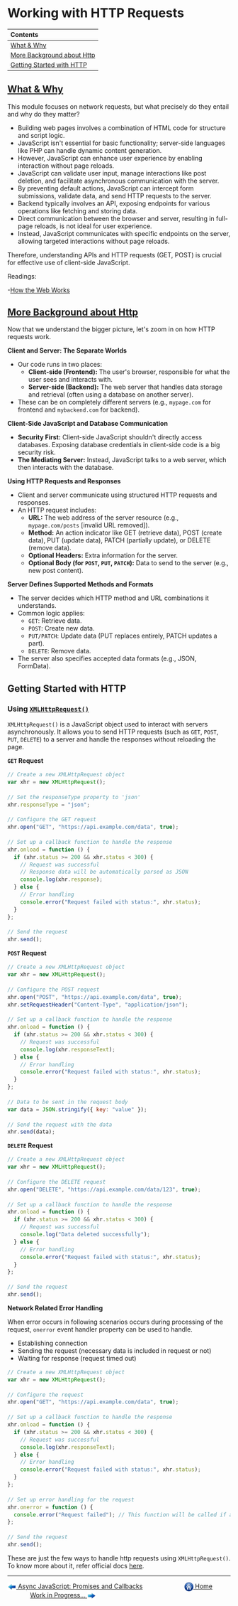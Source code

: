 # Working with HTTP Requests

| Contents                                                  |
| :-------------------------------------------------------- |
| [What & Why](#what--why)                                  |
| [More Background about Http](#more-background-about-http) |
| [Getting Started with HTTP](#getting-started-with-http)   |

## [What & Why](https://drive.google.com/uc?export=view&id=18MZto3hCXlh6x1PZIgKVotxtfF23MSWh)

This module focuses on network requests, but what precisely do they entail and why do they matter?

- Building web pages involves a combination of HTML code for structure and script logic.
- JavaScript isn't essential for basic functionality; server-side languages like PHP can handle dynamic content generation.
- However, JavaScript can enhance user experience by enabling interaction without page reloads.
- JavaScript can validate user input, manage interactions like post deletion, and facilitate asynchronous communication with the server.
- By preventing default actions, JavaScript can intercept form submissions, validate data, and send HTTP requests to the server.
- Backend typically involves an API, exposing endpoints for various operations like fetching and storing data.
- Direct communication between the browser and server, resulting in full-page reloads, is not ideal for user experience.
- Instead, JavaScript communicates with specific endpoints on the server, allowing targeted interactions without page reloads.

Therefore, understanding APIs and HTTP requests (GET, POST) is crucial for effective use of client-side JavaScript.

Readings:

-[How the Web Works](https://academind.com/tutorials/how-the-web-works)

## [More Background about Http](https://drive.google.com/uc?export=view&id=1CbUrjEutmX7leotpQyU4_P0JENZyWTLo)

Now that we understand the bigger picture, let's zoom in on how HTTP requests work.

**Client and Server: The Separate Worlds**

- Our code runs in two places:
  - **Client-side (Frontend):** The user's browser, responsible for what the user sees and interacts with.
  - **Server-side (Backend):** The web server that handles data storage and retrieval (often using a database on another server).
- These can be on completely different servers (e.g., `mypage.com` for frontend and `mybackend.com` for backend).

**Client-Side JavaScript and Database Communication**

- **Security First:** Client-side JavaScript shouldn't directly access databases. Exposing database credentials in client-side code is a big security risk.
- **The Mediating Server:** Instead, JavaScript talks to a web server, which then interacts with the database.

**Using HTTP Requests and Responses**

- Client and server communicate using structured HTTP requests and responses.
- An HTTP request includes:
  - **URL:** The web address of the server resource (e.g., `mypage.com/posts` [invalid URL removed]).
  - **Method:** An action indicator like GET (retrieve data), POST (create data), PUT (update data), PATCH (partially update), or DELETE (remove data).
  - **Optional Headers:** Extra information for the server.
  - **Optional Body (for `POST`, `PUT`, `PATCH`):** Data to send to the server (e.g., new post content).

**Server Defines Supported Methods and Formats**

- The server decides which HTTP method and URL combinations it understands.
- Common logic applies:
  - `GET`: Retrieve data.
  - `POST`: Create new data.
  - `PUT/PATCH`: Update data (PUT replaces entirely, PATCH updates a part).
  - `DELETE`: Remove data.
- The server also specifies accepted data formats (e.g., JSON, FormData).

## Getting Started with HTTP

### Using [`XMLHttpRequest()`](https://developer.mozilla.org/en-US/docs/Web/API/XMLHttpRequest_API/Using_XMLHttpRequest)

`XMLHttpRequest()` is a JavaScript object used to interact with servers asynchronously. It allows you to send HTTP requests (such as `GET`, `POST`, `PUT`, `DELETE`) to a server and handle the responses without reloading the page.

**`GET` Request**

```javascript
// Create a new XMLHttpRequest object
var xhr = new XMLHttpRequest();

// Set the responseType property to 'json'
xhr.responseType = "json";

// Configure the GET request
xhr.open("GET", "https://api.example.com/data", true);

// Set up a callback function to handle the response
xhr.onload = function () {
  if (xhr.status >= 200 && xhr.status < 300) {
    // Request was successful
    // Response data will be automatically parsed as JSON
    console.log(xhr.response);
  } else {
    // Error handling
    console.error("Request failed with status:", xhr.status);
  }
};

// Send the request
xhr.send();
```

**`POST` Request**

```javascript
// Create a new XMLHttpRequest object
var xhr = new XMLHttpRequest();

// Configure the POST request
xhr.open("POST", "https://api.example.com/data", true);
xhr.setRequestHeader("Content-Type", "application/json");

// Set up a callback function to handle the response
xhr.onload = function () {
  if (xhr.status >= 200 && xhr.status < 300) {
    // Request was successful
    console.log(xhr.responseText);
  } else {
    // Error handling
    console.error("Request failed with status:", xhr.status);
  }
};

// Data to be sent in the request body
var data = JSON.stringify({ key: "value" });

// Send the request with the data
xhr.send(data);
```

**`DELETE` Request**

```javascript
// Create a new XMLHttpRequest object
var xhr = new XMLHttpRequest();

// Configure the DELETE request
xhr.open("DELETE", "https://api.example.com/data/123", true);

// Set up a callback function to handle the response
xhr.onload = function () {
  if (xhr.status >= 200 && xhr.status < 300) {
    // Request was successful
    console.log("Data deleted successfully");
  } else {
    // Error handling
    console.error("Request failed with status:", xhr.status);
  }
};

// Send the request
xhr.send();
```

**Network Related Error Handling**

When error occurs in following scenarios occurs during processing of the request, `onerror` event handler property can be used to handle.

- Establishing connection
- Sending the request (necessary data is included in request or not)
- Waiting for response (request timed out)

```javascript
// Create a new XMLHttpRequest object
var xhr = new XMLHttpRequest();

// Configure the request
xhr.open("GET", "https://api.example.com/data", true);

// Set up a callback function to handle the response
xhr.onload = function () {
  if (xhr.status >= 200 && xhr.status < 300) {
    // Request was successful
    console.log(xhr.responseText);
  } else {
    // Error handling
    console.error("Request failed with status:", xhr.status);
  }
};

// Set up error handling for the request
xhr.onerror = function () {
  console.error("Request failed"); // This function will be called if an error occurs during the request
};

// Send the request
xhr.send();
```

These are just the few ways to handle http requests using `XMLHttpRequest()`. To know more about it, refer official docs [here](https://developer.mozilla.org/en-US/docs/Web/API/XMLHttpRequest_API/Using_XMLHttpRequest).

---

[<img align="center" src="../images/left_arrow.png" height="20" width="20"/> Async JavaScript: Promises and Callbacks](../Async-JS-Promises-and-Callbacks/README.md)&nbsp; &nbsp; &nbsp; &nbsp; &nbsp; &nbsp; &nbsp; &nbsp; &nbsp; &nbsp; &nbsp; &nbsp; [<img align="center" src="../images/home.png" height="20" width="20"/> Home](../README.md) &nbsp; &nbsp; &nbsp; &nbsp; &nbsp; &nbsp; &nbsp; &nbsp; &nbsp; &nbsp; &nbsp; &nbsp;[Work in Progress... <img align="center" src="../images/right_arrow.png" height="20" width="20"/>](../README.md)
